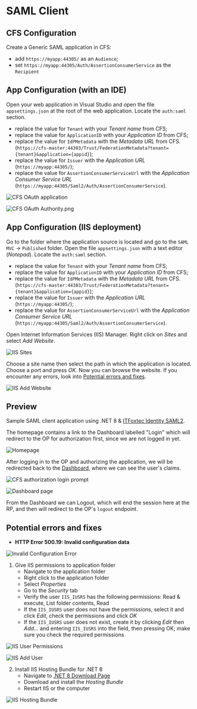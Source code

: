 # SAML Client

## CFS Configuration
Create a Generic SAML application in CFS:

- add `https://myapp:44305/` as an `Audience`;
- set `https://myapp:44305/Auth/AssertionConsumerService` as the `Recipient`

## App Configuration (with an IDE)
Open your web application in Visual Studio and open the file `appsettings.json` at the root of the web application. Locate the `auth:saml` section.

- replace the value for `Tenant` with your _Tenant name_ from CFS;
- replace the value for `ApplicationID` with your _Application ID_ from CFS;
- replace the value for `IdPMetadata` with the _Metadata URL_ from CFS. (`https://cfs-master:44303/Trust/FederationMetadata?tenant={tenant}&application={appid}`);
- replace the value for `Issuer` with the _Application URL_ (`https://myapp:44305/`);
- replace the value for `AssertionConsumerServiceUrl` with the _Application Consumer Service URL_ (`https://myapp:44305/Saml2/Auth/AssertionConsumerService`).

![CFS OAuth application](SAML%20MVC/Docs/Resources/Images/cfs-saml-application.png)

![CFS OAuth Authority.png](SAML%20MVC/Docs/Resources/Images/cfs-saml-metadata.png)

## App Configuration (IIS deployment)
Go to the folder where the application source is located and go to the `SAML MVC` -> `Published` folder. Open the file `appsettings.json` with a text editor (_Notepad_). Locate the `auth:saml` section.

- replace the value for `Tenant` with your _Tenant name_ from CFS;
- replace the value for `ApplicationID` with your _Application ID_ from CFS;
- replace the value for `IdPMetadata` with the _Metadata URL_ from CFS. (`https://cfs-master:44303/Trust/FederationMetadata?tenant={tenant}&application={appid}`);
- replace the value for `Issuer` with the _Application URL_ (`https://myapp:44305/`);
- replace the value for `AssertionConsumerServiceUrl` with the _Application Consumer Service URL_ (`https://myapp:44305/Saml2/Auth/AssertionConsumerService`).

Open Internet Information Services (IIS) Manager. Right click on _Sites_ and select _Add Website_.

![IIS Sites](SAML%20MVC/Docs/Resources/Images/iis-sites.png)

Choose a site name then select the path in which the application is located. Choose a port and press _OK_. Now you can browse the website. If you encounter any errors, look into [Potential errors and fixes](#errors).

![IIS Add Website](SAML%20MVC/Docs/Resources/Images/iis-add-website.png)

## Preview

Sample SAML client application using .NET 8 & [ITFoxtec Identity SAML2](https://github.com/ITfoxtec/ITfoxtec.Identity.Saml2).

The homepage contains a link to the Dashboard labelled "Login" which will redirect to the OP for authorization first, since we are not logged in yet.

![Homepage](SAML%20MVC/Docs/Resources/Images/homepage.png)

After logging in to the OP and authorizing the application, we will be redirected back to the [Dashboard](Views/Home/Dashboard.cshtml), where we can see the user's claims.

![CFS authorization login prompt](SAML%20MVC/Docs/Resources/Images/cfs-authorization-login-prompt.png)

![Dashboard page](SAML%20MVC/Docs/Resources/Images/dashboard.png)

From the Dashboard we can Logout, which will end the session here at the RP, and then will redirect to the OP's `logout`
endpoint.

## Potential errors and fixes <a id='errors'></a>

- **HTTP Error 500.19: Invalid configuration data**

![Invalid Configuration Error](SAML%20MVC/Docs/Resources/Images/error1.png)

1. Give IIS permissions to application folder
    - Navigate to the application folder
    - Right click to the application folder
    - Select _Properties_
    - Go to the _Security_ tab
    - Verify the user `IIS_IUSRS` has the following permissions: Read & execute, List folder contents, Read
    - If the `IIS_IUSRS` user does not have the permissions, select it and click _Edit_, check the permissions and click _OK_
    - If the `IIS_IUSRS` user does not exist, create it by clicking _Edit_ then _Add..._ and entering `IIS_IUSRS` into the field, then pressing OK; make sure you check the required permissions

![IIS User Permissions](SAML%20MVC/Docs/Resources/Images/iis-user-permissions.png)

![IIS Add User](SAML%20MVC/Docs/Resources/Images/iis-add-user.png)

2. Install IIS Hosting Bundle for .NET 8
   - Navigate to [.NET 8 Download Page](https://dotnet.microsoft.com/en-us/download/dotnet/8.0)
   - Download and install the _Hosting Bundle_
   - Restart IIS or the computer

![IIS Hosting Bundle](SAML%20MVC/Docs/Resources/Images/iis-hosting-bundle.png)
